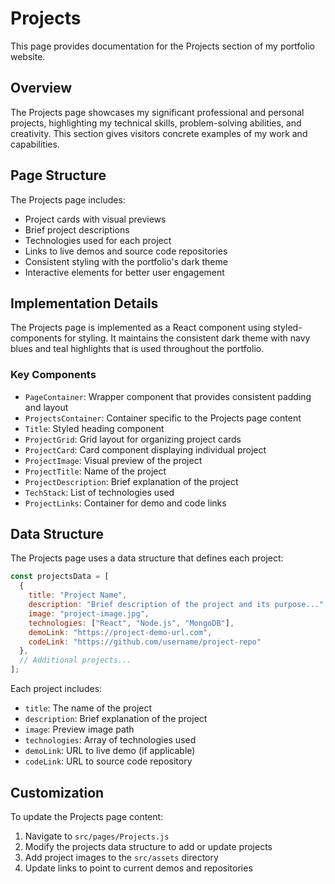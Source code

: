 # Projects

This page provides documentation for the Projects section of my portfolio website.

## Overview

The Projects page showcases my significant professional and personal projects, highlighting my technical skills, problem-solving abilities, and creativity. This section gives visitors concrete examples of my work and capabilities.

## Page Structure

The Projects page includes:

- Project cards with visual previews
- Brief project descriptions
- Technologies used for each project
- Links to live demos and source code repositories
- Consistent styling with the portfolio's dark theme
- Interactive elements for better user engagement

## Implementation Details

The Projects page is implemented as a React component using styled-components for styling. It maintains the consistent dark theme with navy blues and teal highlights that is used throughout the portfolio.

### Key Components

- `PageContainer`: Wrapper component that provides consistent padding and layout
- `ProjectsContainer`: Container specific to the Projects page content
- `Title`: Styled heading component
- `ProjectGrid`: Grid layout for organizing project cards
- `ProjectCard`: Card component displaying individual project
- `ProjectImage`: Visual preview of the project
- `ProjectTitle`: Name of the project
- `ProjectDescription`: Brief explanation of the project
- `TechStack`: List of technologies used
- `ProjectLinks`: Container for demo and code links

## Data Structure

The Projects page uses a data structure that defines each project:

```javascript
const projectsData = [
  {
    title: "Project Name",
    description: "Brief description of the project and its purpose...",
    image: "project-image.jpg",
    technologies: ["React", "Node.js", "MongoDB"],
    demoLink: "https://project-demo-url.com",
    codeLink: "https://github.com/username/project-repo"
  },
  // Additional projects...
];
```

Each project includes:
- `title`: The name of the project
- `description`: Brief explanation of the project
- `image`: Preview image path
- `technologies`: Array of technologies used
- `demoLink`: URL to live demo (if applicable)
- `codeLink`: URL to source code repository

## Customization

To update the Projects page content:

1. Navigate to `src/pages/Projects.js`
2. Modify the projects data structure to add or update projects
3. Add project images to the `src/assets` directory
4. Update links to point to current demos and repositories
